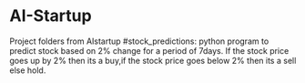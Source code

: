 # AI-Startup
Project folders from AIstartup
#stock_predictions: python program to predict stock based on 2% change for a period of 7days. If the stock price goes up by 2% then its a buy,if the stock price goes below 2% then its a sell else hold.
